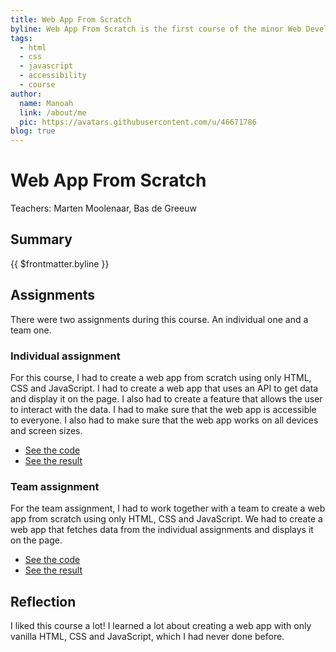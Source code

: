 ```yaml
---
title: Web App From Scratch
byline: Web App From Scratch is the first course of the minor Web Development at the HvA. The course is about creating a web app from scratch using only HTML, CSS and JavaScript.
tags:
  - html
  - css
  - javascript
  - accessibility
  - course
author:
  name: Manoah
  link: /about/me
  pic: https://avatars.githubusercontent.com/u/46671786
blog: true
---
```


# Web App From Scratch

Teachers: Marten Moolenaar, Bas de Greeuw

## Summary

{{ $frontmatter.byline }}

## Assignments

There were two assignments during this course. An individual one and a team one.

### Individual assignment

For this course, I had to create a web app from scratch using only HTML, CSS and JavaScript. I had to create a web app that uses an API to get data and display it on the page. I also had to create a feature that allows the user to interact with the data. I had to make sure that the web app is accessible to everyone. I also had to make sure that the web app works on all devices and screen sizes.

- [See the code](https://github.com/mtdvlpr/web-app-from-scratch-2324)
- [See the result](https://mtdvlpr.github.io/web-app-from-scratch-2324/)

### Team assignment

For the team assignment, I had to work together with a team to create a web app from scratch using only HTML, CSS and JavaScript. We had to create a web app that fetches data from the individual assignments and displays it on the page.

- [See the code](https://github.com/mtdvlpr/web-app-from-scratch-2324-team)
- [See the result](https://mtdvlpr.github.io/web-app-from-scratch-2324-team/)

## Reflection

I liked this course a lot! I learned a lot about creating a web app with only vanilla HTML, CSS and JavaScript, which I had never done before.
